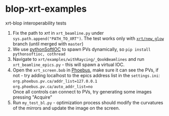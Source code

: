 # blop-xrt-examples

xrt-blop interoperability tests
1. Fix the path to _xrt_ in `xrt_beamline.py` under ```sys.path.append("PATH_TO_XRT")```. The test works only with [`xrt/new_glow`](https://github.com/kklmn/xrt/tree/new_glow) branch (until merged with `master`)
2. We use [pythonSoftIOC](https://github.com/DiamondLightSource/pythonSoftIOC) to spawn PVs dynamically, so
   `pip install pythonsoftioc, cothread`
3. Navigate to `xrt/examples/withRaycing/_QookBeamlines` and run `xrt_beamline_epics.py` - this will spawn a virtual IOC.
4. Open the `xrt_screen.bob` in [Phoebus](https://github.com/ControlSystemStudio/phoebus), make sure it can see the PVs, if not - try adding localhost to the epics address list in the `settings.ini`:\
`org.phoebus.pv.ca/addr_list=127.0.0.1`\
`org.phoebus.pv.ca/auto_addr_list=no`\
Once all controls can connect to PVs, try generating some images pressing "Acquire"
6. Run `my_test_bl.py` - optimization process should modify the curvatures of the mirrors and update the image on the screen.
